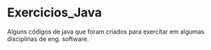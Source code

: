 # Exercicios_Java
Alguns códigos de java que foram criados para exercitar em algumas disciplinas de eng. software. 

